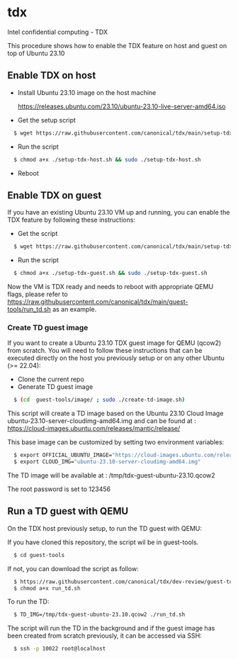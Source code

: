 # tdx
Intel confidential computing - TDX

This procedure shows how to enable the TDX feature on host and guest
on top of Ubuntu 23.10

## Enable TDX on host

- Install Ubuntu 23.10 image on the host machine
  
  https://releases.ubuntu.com/23.10/ubuntu-23.10-live-server-amd64.iso

- Get the setup script

```bash
  $ wget https://raw.githubusercontent.com/canonical/tdx/main/setup-tdx-host.sh
```

- Run the script

```bash
  $ chmod a+x ./setup-tdx-host.sh && sudo ./setup-tdx-host.sh
```

- Reboot

## Enable TDX on guest

If you have an existing Ubuntu 23.10 VM up and running, you can enable the TDX feature by following
these instructions:

- Get the script

```bash
  $ wget https://raw.githubusercontent.com/canonical/tdx/main/setup-tdx-guest.sh
```

- Run the script

```bash
  $ chmod a+x ./setup-tdx-guest.sh && sudo ./setup-tdx-guest.sh
```

Now the VM is TDX ready and needs to reboot with appropriate QEMU flags, please refer to	https://raw.githubusercontent.com/canonical/tdx/main/guest-tools/run_td.sh as an example.

### Create TD guest image

If you want to create a Ubuntu 23.10 TDX guest image for QEMU (qcow2) from scratch.
You will need to follow these instructions that can be executed directly on the host you previously setup
or on any other Ubuntu (>= 22.04):

- Clone the current repo
- Generate TD guest image

```bash
  $ (cd  guest-tools/image/ ; sudo ./create-td-image.sh)
```

This script will create a TD image based on the Ubuntu 23.10 Cloud Image ubuntu-23.10-server-cloudimg-amd64.img
and can be found at : https://cloud-images.ubuntu.com/releases/mantic/release/

This base image can be customized by setting two environment variables:

```bash
  $ export OFFICIAL_UBUNTU_IMAGE="https://cloud-images.ubuntu.com/releases/mantic/release/"
  $ export CLOUD_IMG="ubuntu-23.10-server-cloudimg-amd64.img"
```

The TD image will be available at : /tmp/tdx-guest-ubuntu-23.10.qcow2

The root password is set to 123456

## Run a TD guest with QEMU

On the TDX host previously setup, to run the TD guest with QEMU:

If you have cloned this repository, the script wil be in guest-tools.

```bash
  $ cd guest-tools
```

If not, you can download the script as follow:

```bash
  $ https://raw.githubusercontent.com/canonical/tdx/dev-review/guest-tools/run_td.sh
  $ chmod a+x run_td.sh
```

To run the TD:

```bash
  $ TD_IMG=/tmp/tdx-guest-ubuntu-23.10.qcow2 ./run_td.sh
```

The script will run the TD in the background and if the guest image has been created from scratch previously,
it can be accessed via SSH:

```bash
  $ ssh -p 10022 root@localhost
```